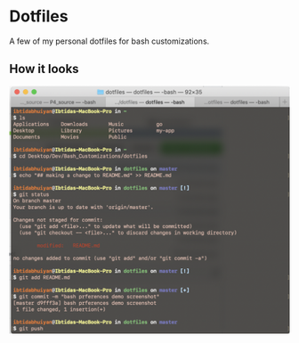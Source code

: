 # Dotfiles

A few of my personal dotfiles for bash customizations.

## How it looks

![alt text](https://github.com/ibhuiyan17/dotfiles/blob/master/demo.png)
